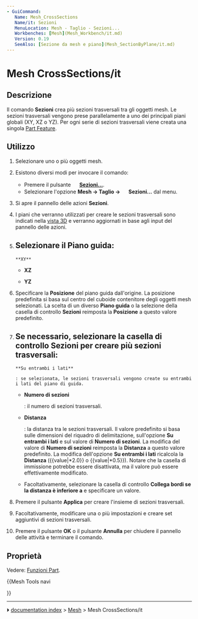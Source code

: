 ```yaml
---
- GuiCommand:
   Name: Mesh_CrossSections
   Name/it: Sezioni
   MenuLocation: Mesh - Taglio - Sezioni...
   Workbenches: [Mesh](Mesh_Workbench/it.md)
   Version: 0.19
   SeeAlso: [Sezione da mesh e piano](Mesh_SectionByPlane/it.md)
---
```


# Mesh CrossSections/it



## Descrizione

Il comando **Sezioni** crea più sezioni trasversali tra gli oggetti mesh. Le sezioni trasversali vengono prese parallelamente a uno dei principali piani globali (XY, XZ o YZ). Per ogni serie di sezioni trasversali viene creata una singola [Part Feature](Part_Feature/it.md).



## Utilizzo

1.  Selezionare uno o più oggetti mesh.
2.  Esistono diversi modi per invocare il comando:
    -   Premere il pulsante **<img src="images/Mesh_CrossSections.svg" width=16px> [Sezioni...](Mesh_CrossSections/it.md)**.
    -   Selezionare l\'opzione **Mesh → Taglio → <img src="images/Mesh_CrossSections.svg" width=16px> Sezioni...** dal menu.
3.  Si apre il pannello delle azioni **Sezioni**.
4.  I piani che verranno utilizzati per creare le sezioni trasversali sono indicati nella [vista 3D](3D_view/it.md) e verranno aggiornati in base agli input del pannello delle azioni.
5.  Selezionare il **Piano guida**:
    -   
        **XY**
        

    -   
        **XZ**
        

    -   
        **YZ**
        
6.  Specificare la **Posizione** del piano guida dall\'origine. La posizione predefinita si basa sul centro del cuboide contenitore degli oggetti mesh selezionati. La scelta di un diverso **Piano guida** o la selezione della casella di controllo **Sezioni** reimposta la **Posizione** a questo valore predefinito.
7.  Se necessario, selezionare la casella di controllo **Sezioni** per creare più sezioni trasversali:
    -   
        **Su entrambi i lati**
        
        : se selezionata, le sezioni trasversali vengono create su entrambi i lati del piano di guida.

    -   
        **Numero di sezioni**
        
        : il numero di sezioni trasversali.

    -   
        **Distanza**
        
        : la distanza tra le sezioni trasversali. Il valore predefinito si basa sulle dimensioni del riquadro di delimitazione, sull\'opzione **Su entrambi i lati** e sul valore di **Numero di sezioni**. La modifica del valore di **Numero di sezioni** reimposta la **Distanza** a questo valore predefinito. La modifica dell\'opzione **Su entrambi i lati** ricalcola la **Distanza** ({{value|*2.0}} o {{value|*0.5}}). Notare che la casella di immissione potrebbe essere disattivata, ma il valore può essere effettivamente modificato.

    -   Facoltativamente, selezionare la casella di controllo **Collega bordi se la distanza è inferiore a** e specificare un valore.
8.  Premere il pulsante **Applica** per creare l\'insieme di sezioni trasversali.
9.  Facoltativamente, modificare una o più impostazioni e creare set aggiuntivi di sezioni trasversali.
10. Premere il pulsante **OK** o il pulsante **Annulla** per chiudere il pannello delle attività e terminare il comando.



## Proprietà

Vedere: [Funzioni Part](Part_Feature/it.md).





{{Mesh Tools navi

}}



---
⏵ [documentation index](../README.md) > [Mesh](Mesh_Workbench.md) > Mesh CrossSections/it
